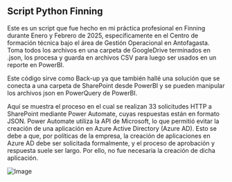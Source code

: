 ## Script Python Finning

Este es un script que fue hecho en mi práctica profesional en Finning durante Enero y Febrero de 2025, específicamente en el Centro de formación técnica bajo el área de Gestión Operacional en Antofagasta. Toma todos los archivos en una carpeta de GoogleDrive terminados en .json, los procesa y guarda en archivos CSV para luego ser usados en un reporte en PowerBI.

Este código sirve como Back-up ya que también hallé una solución que se conecta a una carpeta de SharePoint desde PowerBI y se pueden manipular los archivos json en PowerQuery de PowerBI.

Aquí se muestra el proceso en el cual se realizan 33 solicitudes HTTP a SharePoint mediante Power Automate, cuyas respuestas están en formato JSON. Power Automate utiliza la API de Microsoft, lo que permitió evitar la creación de una aplicación en Azure Active Directory (Azure AD). Esto se debe a que, por políticas de la empresa, la creación de aplicaciones en Azure AD debe ser solicitada formalmente, y el proceso de aprobación y respuesta suele ser largo. Por ello, no fue necesaria la creación de dicha aplicación.

![Image](https://github.com/user-attachments/assets/72b74009-774b-4393-923b-2e3822538475)
